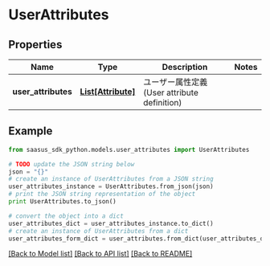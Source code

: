 # UserAttributes


## Properties
Name | Type | Description | Notes
------------ | ------------- | ------------- | -------------
**user_attributes** | [**List[Attribute]**](Attribute.md) | ユーザー属性定義(User attribute definition) | 

## Example

```python
from saasus_sdk_python.models.user_attributes import UserAttributes

# TODO update the JSON string below
json = "{}"
# create an instance of UserAttributes from a JSON string
user_attributes_instance = UserAttributes.from_json(json)
# print the JSON string representation of the object
print UserAttributes.to_json()

# convert the object into a dict
user_attributes_dict = user_attributes_instance.to_dict()
# create an instance of UserAttributes from a dict
user_attributes_form_dict = user_attributes.from_dict(user_attributes_dict)
```
[[Back to Model list]](../README.md#documentation-for-models) [[Back to API list]](../README.md#documentation-for-api-endpoints) [[Back to README]](../README.md)


